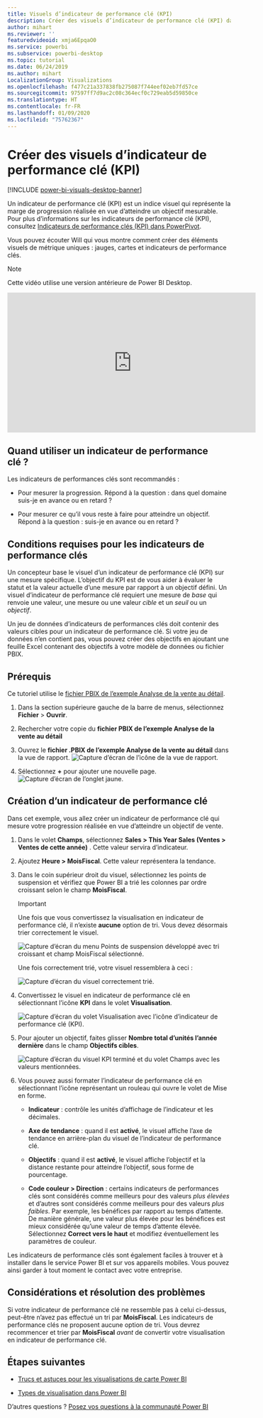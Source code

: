 ```yaml
---
title: Visuels d’indicateur de performance clé (KPI)
description: Créer des visuels d’indicateur de performance clé (KPI) dans Power BI
author: mihart
ms.reviewer: ''
featuredvideoid: xmja6EpqaO0
ms.service: powerbi
ms.subservice: powerbi-desktop
ms.topic: tutorial
ms.date: 06/24/2019
ms.author: mihart
LocalizationGroup: Visualizations
ms.openlocfilehash: f477c21a337838fb275087f744eef02eb7fd57ce
ms.sourcegitcommit: 97597ff7d9ac2c08c364ecf0c729eab5d59850ce
ms.translationtype: HT
ms.contentlocale: fr-FR
ms.lasthandoff: 01/09/2020
ms.locfileid: "75762367"
---
```

# <a name="create-key-performance-indicator-kpi-visualizations"></a>Créer des visuels d’indicateur de performance clé (KPI)

[!INCLUDE [power-bi-visuals-desktop-banner](../includes/power-bi-visuals-desktop-banner.md)]

Un indicateur de performance clé (KPI) est un indice visuel qui représente la marge de progression réalisée en vue d’atteindre un objectif mesurable. Pour plus d’informations sur les indicateurs de performance clé (KPI), consultez [Indicateurs de performance clés (KPI) dans PowerPivot](/previous-versions/sql/sql-server-2012/hh272050(v=sql.110)).

Vous pouvez écouter Will qui vous montre comment créer des éléments visuels de métrique uniques : jauges, cartes et indicateurs de performance clés.
   > [!NOTE]
   > Cette vidéo utilise une version antérieure de Power BI Desktop.
   > 
   > 
<iframe width="560" height="315" src="https://www.youtube.com/embed/xmja6EpqaO0?list=PL1N57mwBHtN0JFoKSR0n-tBkUJHeMP2cP" frameborder="0" allowfullscreen></iframe>

## <a name="when-to-use-a-kpi"></a>Quand utiliser un indicateur de performance clé ?

Les indicateurs de performances clés sont recommandés :

* Pour mesurer la progression. Répond à la question : dans quel domaine suis-je en avance ou en retard ?

* Pour mesurer ce qu’il vous reste à faire pour atteindre un objectif. Répond à la question : suis-je en avance ou en retard ?

## <a name="kpi-requirements"></a>Conditions requises pour les indicateurs de performance clés

Un concepteur base le visuel d’un indicateur de performance clé (KPI) sur une mesure spécifique. L’objectif du KPI est de vous aider à évaluer le statut et la valeur actuelle d’une mesure par rapport à un objectif défini. Un visuel d’indicateur de performance clé requiert une mesure de *base* qui renvoie une valeur, une mesure ou une valeur *cible* et un *seuil* ou un *objectif*.

Un jeu de données d’indicateurs de performances clés doit contenir des valeurs cibles pour un indicateur de performance clé. Si votre jeu de données n’en contient pas, vous pouvez créer des objectifs en ajoutant une feuille Excel contenant des objectifs à votre modèle de données ou fichier PBIX.

## <a name="prerequisites"></a>Prérequis

Ce tutoriel utilise le [fichier PBIX de l’exemple Analyse de la vente au détail](https://download.microsoft.com/download/9/6/D/96DDC2FF-2568-491D-AAFA-AFDD6F763AE3/Retail%20Analysis%20Sample%20PBIX.pbix).

1. Dans la section supérieure gauche de la barre de menus, sélectionnez **Fichier** > **Ouvrir**.

1. Rechercher votre copie du **fichier PBIX de l’exemple Analyse de la vente au détail**

1. Ouvrez le **fichier .PBIX de l’exemple Analyse de la vente au détail** dans la vue de rapport. ![Capture d’écran de l’icône de la vue de rapport.](media/power-bi-visualization-kpi/power-bi-report-view.png)

1. Sélectionnez **+** pour ajouter une nouvelle page. ![Capture d’écran de l’onglet jaune.](media/power-bi-visualization-kpi/power-bi-yellow-tab.png)

## <a name="how-to-create-a-kpi"></a>Création d’un indicateur de performance clé

Dans cet exemple, vous allez créer un indicateur de performance clé qui mesure votre progression réalisée en vue d’atteindre un objectif de vente.

1. Dans le volet **Champs**, sélectionnez **Sales > This Year Sales (Ventes > Ventes de cette année)** .  Cette valeur servira d’indicateur.

1. Ajoutez **Heure > MoisFiscal**.  Cette valeur représentera la tendance.

1. Dans le coin supérieur droit du visuel, sélectionnez les points de suspension et vérifiez que Power BI a trié les colonnes par ordre croissant selon le champ **MoisFiscal**.

    > [!IMPORTANT]
    > Une fois que vous convertissez la visualisation en indicateur de performance clé, il n’existe **aucune** option de tri. Vous devez désormais trier correctement le visuel.

    ![Capture d’écran du menu Points de suspension développé avec tri croissant et champ MoisFiscal sélectionné.](media/power-bi-visualization-kpi/power-bi-ascending-by-fiscal-month.png)

    Une fois correctement trié, votre visuel ressemblera à ceci :

    ![Capture d’écran du visuel correctement trié.](media/power-bi-visualization-kpi/power-bi-chart.png)

1. Convertissez le visuel en indicateur de performance clé en sélectionnant l’icône **KPI** dans le volet **Visualisation**.

    ![Capture d’écran du volet Visualisation avec l’icône d’indicateur de performance clé (KPI).](media/power-bi-visualization-kpi/power-bi-kpi-template.png)

1. Pour ajouter un objectif, faites glisser **Nombre total d’unités l’année dernière** dans le champ **Objectifs cibles**.

    ![Capture d’écran du visuel KPI terminé et du volet Champs avec les valeurs mentionnées.](media/power-bi-visualization-kpi/power-bi-kpi-done.png)

1. Vous pouvez aussi formater l’indicateur de performance clé en sélectionnant l’icône représentant un rouleau qui ouvre le volet de Mise en forme.

    * **Indicateur** : contrôle les unités d’affichage de l’indicateur et les décimales.

    * **Axe de tendance** : quand il est **activé**, le visuel affiche l’axe de tendance en arrière-plan du visuel de l’indicateur de performance clé.  

    * **Objectifs** : quand il est **activé**, le visuel affiche l’objectif et la distance restante pour atteindre l’objectif, sous forme de pourcentage.

    * **Code couleur > Direction** : certains indicateurs de performances clés sont considérés comme meilleurs pour des valeurs *plus élevées* et d’autres sont considérés comme meilleurs pour des valeurs *plus faibles*. Par exemple, les bénéfices par rapport au temps d’attente. De manière générale, une valeur plus élevée pour les bénéfices est mieux considérée qu’une valeur de temps d’attente élevée. Sélectionnez **Correct vers le haut** et modifiez éventuellement les paramètres de couleur.

Les indicateurs de performance clés sont également faciles à trouver et à installer dans le service Power BI et sur vos appareils mobiles. Vous pouvez ainsi garder à tout moment le contact avec votre entreprise.

## <a name="considerations-and-troubleshooting"></a>Considérations et résolution des problèmes

Si votre indicateur de performance clé ne ressemble pas à celui ci-dessus, peut-être n’avez pas effectué un tri par **MoisFiscal**. Les indicateurs de performance clés ne proposent aucune option de tri. Vous devrez recommencer et trier par **MoisFiscal** *avant* de convertir votre visualisation en indicateur de performance clé.

## <a name="next-steps"></a>Étapes suivantes

* [Trucs et astuces pour les visualisations de carte Power BI](power-bi-map-tips-and-tricks.md)

* [Types de visualisation dans Power BI](power-bi-visualization-types-for-reports-and-q-and-a.md)

D’autres questions ? [Posez vos questions à la communauté Power BI](https://community.powerbi.com/)

